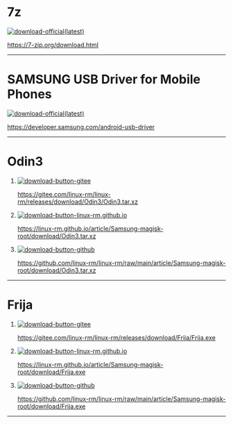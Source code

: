 # 7z

[![download-official(latest)](https://img.shields.io/badge/download-official_latest-green)](https://7-zip.org/download.html)

https://7-zip.org/download.html

---

# SAMSUNG USB Driver for Mobile Phones

[![download-official(latest)](https://img.shields.io/badge/download-official_latest-green)](https://developer.samsung.com/android-usb-driver)

https://developer.samsung.com/android-usb-driver

---

# Odin3

1. [![download-button-gitee](https://img.shields.io/badge/download-gitee-red)](https://gitee.com/linux-rm/linux-rm/releases/download/Odin3/Odin3.tar.xz)

	https://gitee.com/linux-rm/linux-rm/releases/download/Odin3/Odin3.tar.xz

2. [![download-button-linux-rm.github.io](https://img.shields.io/badge/download-linux--rm.github.io-black)](https://linux-rm.github.io/article/Samsung-magisk-root/download/Odin3.tar.xz)

	https://linux-rm.github.io/article/Samsung-magisk-root/download/Odin3.tar.xz

3. [![download-button-github](https://img.shields.io/badge/download-github-black)](https://github.com/linux-rm/linux-rm/raw/main/article/Samsung-magisk-root/download/Odin3.tar.xz)

	https://github.com/linux-rm/linux-rm/raw/main/article/Samsung-magisk-root/download/Odin3.tar.xz


---

# Frija

1. [![download-button-gitee](https://img.shields.io/badge/download-gitee-red)](https://gitee.com/linux-rm/linux-rm/releases/download/Frija/Frija.exe)

	https://gitee.com/linux-rm/linux-rm/releases/download/Frija/Frija.exe

2. [![download-button-linux-rm.github.io](https://img.shields.io/badge/download-linux--rm.github.io-black)](https://linux-rm.github.io/article/Samsung-magisk-root/download/Frija.exe)

	https://linux-rm.github.io/article/Samsung-magisk-root/download/Frija.exe


3. [![download-button-github](https://img.shields.io/badge/download-github-black)](https://github.com/linux-rm/linux-rm/raw/main/article/Samsung-magisk-root/download/Frija.exe)

	https://github.com/linux-rm/linux-rm/raw/main/article/Samsung-magisk-root/download/Frija.exe

---

